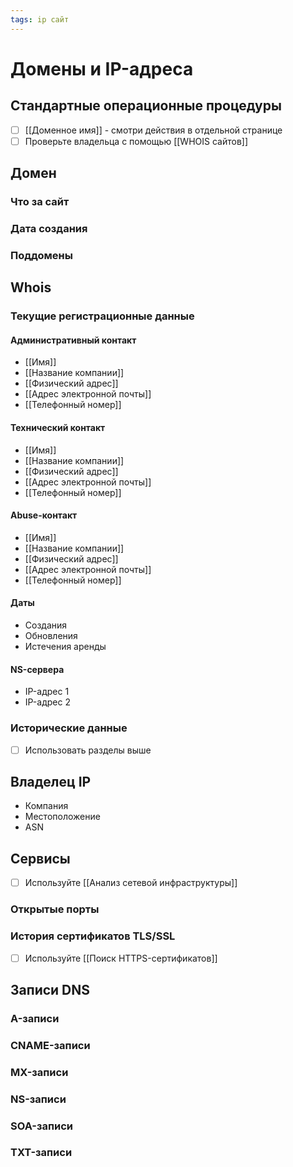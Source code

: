 ```yaml
---
tags: ip сайт
---
```


# Домены и IP-адреса
## Стандартные операционные процедуры
- [ ] [[Доменное имя]] - смотри действия в отдельной странице
- [ ] Проверьте владельца с помощью [[WHOIS сайтов]]

## Домен
### Что за сайт
### Дата создания
### Поддомены

## Whois 
### Текущие регистрационные данные
#### Административный контакт
- [[Имя]]
- [[Название компании]]
- [[Физический адрес]]
- [[Адрес электронной почты]]
- [[Телефонный номер]]
#### Технический контакт
- [[Имя]]
- [[Название компании]]
- [[Физический адрес]]
- [[Адрес электронной почты]]
- [[Телефонный номер]]
#### Abuse-контакт
- [[Имя]]
- [[Название компании]]
- [[Физический адрес]]
- [[Адрес электронной почты]]
- [[Телефонный номер]]
#### Даты
- Создания
- Обновления
- Истечения аренды
#### NS-сервера
- IP-адрес 1
- IP-адрес 2

### Исторические данные
- [ ] Использовать разделы выше


## Владелец IP
- Компания
- Местоположение
- ASN

## Сервисы
- [ ] Используйте [[Анализ сетевой инфраструктуры]]

### Открытые порты

### История сертификатов TLS/SSL
- [ ] Используйте [[Поиск HTTPS-сертификатов]]

## Записи DNS
### A-записи

### CNAME-записи

### MX-записи

### NS-записи

### SOA-записи

### TXT-записи
